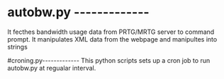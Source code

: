 # autobw.py -------------
It fecthes bandwidth usage data from PRTG/MRTG server to command prompt. It manipulates XML data from the webpage and manipultes into strings

#croning.py-------------
This python scripts sets up a cron job to run autobw.py at regualar interval.
